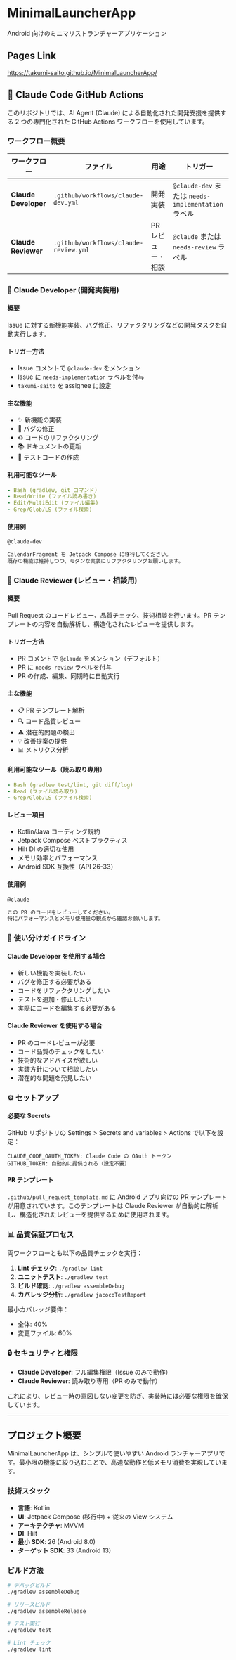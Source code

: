 # MinimalLauncherApp

Android 向けのミニマリストランチャーアプリケーション

## Pages Link
https://takumi-saito.github.io/MinimalLauncherApp/

## 🤖 Claude Code GitHub Actions

このリポジトリでは、AI Agent (Claude) による自動化された開発支援を提供する 2 つの専門化された GitHub Actions ワークフローを使用しています。

### ワークフロー概要

| ワークフロー | ファイル                                  | 用途 | トリガー |
|------------|---------------------------------------|------|---------|
| **Claude Developer** | `.github/workflows/claude-dev.yml`    | 開発実装 | `@claude-dev` または `needs-implementation` ラベル |
| **Claude Reviewer** | `.github/workflows/claude-review.yml` | PR レビュー・相談 | `@claude` または `needs-review` ラベル |

### 📝 Claude Developer (開発実装用)

#### 概要
Issue に対する新機能実装、バグ修正、リファクタリングなどの開発タスクを自動実行します。

#### トリガー方法
- Issue コメントで `@claude-dev` をメンション
- Issue に `needs-implementation` ラベルを付与
- `takumi-saito` を assignee に設定

#### 主な機能
- ✨ 新機能の実装
- 🐛 バグの修正
- ♻️ コードのリファクタリング
- 📚 ドキュメントの更新
- 🧪 テストコードの作成

#### 利用可能なツール
```yaml
- Bash (gradlew, git コマンド)
- Read/Write (ファイル読み書き)
- Edit/MultiEdit (ファイル編集)
- Grep/Glob/LS (ファイル検索)
```

#### 使用例
```markdown
@claude-dev 

CalendarFragment を Jetpack Compose に移行してください。
既存の機能は維持しつつ、モダンな実装にリファクタリングお願いします。
```

### 👀 Claude Reviewer (レビュー・相談用)

#### 概要
Pull Request のコードレビュー、品質チェック、技術相談を行います。PR テンプレートの内容を自動解析し、構造化されたレビューを提供します。

#### トリガー方法
- PR コメントで `@claude` をメンション（デフォルト）
- PR に `needs-review` ラベルを付与
- PR の作成、編集、同期時に自動実行

#### 主な機能
- 📋 PR テンプレート解析
- 🔍 コード品質レビュー
- ⚠️ 潜在的問題の検出
- 💡 改善提案の提供
- 📊 メトリクス分析

#### 利用可能なツール（読み取り専用）
```yaml
- Bash (gradlew test/lint, git diff/log)
- Read (ファイル読み取り)
- Grep/Glob/LS (ファイル検索)
```

#### レビュー項目
- Kotlin/Java コーディング規約
- Jetpack Compose ベストプラクティス
- Hilt DI の適切な使用
- メモリ効率とパフォーマンス
- Android SDK 互換性（API 26-33）

#### 使用例
```markdown
@claude

この PR のコードをレビューしてください。
特にパフォーマンスとメモリ使用量の観点から確認お願いします。
```

### 🎯 使い分けガイドライン

#### Claude Developer を使用する場合
- 新しい機能を実装したい
- バグを修正する必要がある
- コードをリファクタリングしたい
- テストを追加・修正したい
- 実際にコードを編集する必要がある

#### Claude Reviewer を使用する場合
- PR のコードレビューが必要
- コード品質のチェックをしたい
- 技術的なアドバイスが欲しい
- 実装方針について相談したい
- 潜在的な問題を発見したい

### ⚙️ セットアップ

#### 必要な Secrets
GitHub リポジトリの Settings > Secrets and variables > Actions で以下を設定：

```
CLAUDE_CODE_OAUTH_TOKEN: Claude Code の OAuth トークン
GITHUB_TOKEN: 自動的に提供される（設定不要）
```

#### PR テンプレート
`.github/pull_request_template.md` に Android アプリ向けの PR テンプレートが用意されています。このテンプレートは Claude Reviewer が自動的に解析し、構造化されたレビューを提供するために使用されます。

### 📊 品質保証プロセス

両ワークフローとも以下の品質チェックを実行：

1. **Lint チェック**: `./gradlew lint`
2. **ユニットテスト**: `./gradlew test`
3. **ビルド確認**: `./gradlew assembleDebug`
4. **カバレッジ分析**: `./gradlew jacocoTestReport`

最小カバレッジ要件：
- 全体: 40%
- 変更ファイル: 60%

### 🔒 セキュリティと権限

- **Claude Developer**: フル編集権限（Issue のみで動作）
- **Claude Reviewer**: 読み取り専用（PR のみで動作）

これにより、レビュー時の意図しない変更を防ぎ、実装時には必要な権限を確保しています。

---

## プロジェクト概要

MinimalLauncherApp は、シンプルで使いやすい Android ランチャーアプリです。最小限の機能に絞り込むことで、高速な動作と低メモリ消費を実現しています。

### 技術スタック
- **言語**: Kotlin
- **UI**: Jetpack Compose (移行中) + 従来の View システム
- **アーキテクチャ**: MVVM
- **DI**: Hilt
- **最小 SDK**: 26 (Android 8.0)
- **ターゲット SDK**: 33 (Android 13)

### ビルド方法
```bash
# デバッグビルド
./gradlew assembleDebug

# リリースビルド
./gradlew assembleRelease

# テスト実行
./gradlew test

# Lint チェック
./gradlew lint
```


